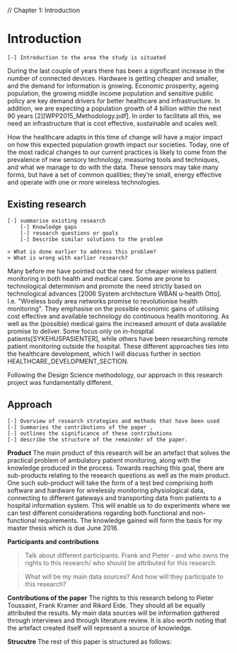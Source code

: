 // Chapter 1: Introduction

# Introduction

	[-] Introduction to the area the study is situated

<!-- This thesis presents the study and creation of an artefact that solves a practical problem of general interest. The project spanned the fall semester of 2015 and the spring semester of 2016. -->

During the last couple of years there has been a significant increase in the number of connected devices. Hardware is getting cheaper and smaller, and the demand for information is growing. Economic prosperity, ageing population, the growing middle income population and sensitive public policy are key demand drivers for better healthcare and infrastructure. In addition, we are expecting a population growth of 4 billion within the next 90 years [2][WPP2015_Methodology.pdf]. In order to facilitate all this, we need an infrastructure that is cost effective, sustainable and scales well.

How the healthcare adapts in this time of change will have a major impact on how this expected population growth impact our societies. Today, one of the most radical changes to our current practices is likely to come from the prevalence of new sensory technology, measuring tools and techniques, and what we manage to do with the data. These sensors may take many forms, but have a set of common qualities; they’re small, energy effective and operate with one or more wireless technologies. <!-- In this thesis we will study the feasibility of utilising this technology in a hospital environment, and look at how it may contribute to change existing practices. -->


## Existing research

	[-] summarise existing research
		[-] Knowledge gaps
		[-] research questions or goals
		[-] Describe similar solutions to the problem
	
	> What is done earlier to address this problem?
	> What is wrong with earlier research?	

Many before me have pointed out the need for cheaper wireless patient monitoring in both health and medical care. Some are prone to technological determinism and promote the need strictly based on technological advances [2006 System architecture WBAN u-health Otto]. I.e. "Wireless body area networks promise to revolutionise health monitoring". They emphasise on the possible economic gains of utilising cost effective and available technology do continuous health monitoring. As well as the (possible) medical gains the increased amount of data available promise to deliver. Some focus only on in-hospital patients[SYKEHUSPASIENTER], while others have been researching remote patient monitoring outside the hospital. These different approaches ties into the healthcare development, which I will discuss further in section HEALTHCARE_DEVELOPMENT_SECTION.

Following the Design Science methodology, our approach in this research project was fundamentally different. 



## Approach

	[-] Overview of research strategies and methods that have been used
	[-] Summaries the contributions of the paper ,
	[-] outlines the significance of these contributions
	[-] describe the structure of the remainder of the paper.

**Product**
The main product of this research will be an artefact that solves the practical problem of ambulatory patient monitoring, along with the knowledge produced in the process. Towards reaching this goal, there are sub-products relating to the research questions as well as the main product. One such sub-product will take the form of a test bed comprising both software and hardware for wirelessly monitoring physiological data, connecting to different gateways and transporting data from patients to a hospital information system. This will enable us to do experiments where we can test different considerations regarding both functional and non-functional requirements. The knowledge gained will form the basis for my master thesis which is due June 2016.


**Participants and contributions**
> Talk about different participants. Frank and Pieter - and who owns the rights to this research/ who should be attributed for this research.

> What will be my main data sources? And how will they participate to this research?


**Contributions of the paper**
The rights to this research belong to Pieter Toussaint, Frank Kramer and Rikard Eide. They should all be equally attributed the results.  My main data sources will be information gathered through interviews and through literature review. It is also worth noting that the artefact created itself will represent a source of knowledge. 


**Strucutre**
The rest of this paper is structured as follows: